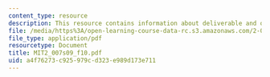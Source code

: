 ```yaml
---
content_type: resource
description: This resource contains information about deliverable and other activities.
file: /media/https%3A/open-learning-course-data-rc.s3.amazonaws.com/2-007-design-and-manufacturing-i-spring-2009/a4f76273c925979cd323e989d173e711_MIT2_007s09_f10.pdf
file_type: application/pdf
resourcetype: Document
title: MIT2_007s09_f10.pdf
uid: a4f76273-c925-979c-d323-e989d173e711
---
```

